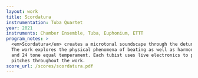 ```yaml
---
layout: work
title: Scordatura
instrumentation: Tuba Quartet
year: 2021
instruments: Chamber Ensemble, Tuba, Euphonium, ETTT
program_notes: >
  <em>Scordatura</em> creates a microtonal soundscape through the detuning of the ensemble’s valves.
  The work explores the physical phenomena of beating as well as harmonies found in just intonation
  and 24 tone equal temperament. Each tubist uses live electronics to provide themselves with tuning
  pitches throughout the work.
score_url: /scores/scordatura.pdf
---
```

